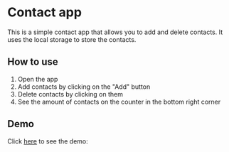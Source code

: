 # Contact app

This is a simple contact app that allows you to add and delete contacts. It uses the local storage to store the contacts. 

## How to use

1. Open the app
2. Add contacts by clicking on the "Add" button
3. Delete contacts by clicking on them
4. See the amount of contacts on the counter in the bottom right corner

## Demo 

Click [here](https://marcelolop.github.io/contacts/) to see the demo: